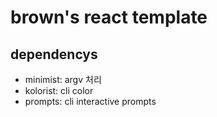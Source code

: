 # brown's react template

## dependencys

- minimist: argv 처리
- kolorist: cli color
- prompts: cli interactive prompts
